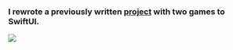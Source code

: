 ### I rewrote a previously written [project](https://github.com/t3mv-l/Swift/tree/main/TicTacToe) with two games to SwiftUI.

![](game_process.gif)
